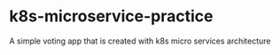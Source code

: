 # k8s-microservice-practice
A simple voting app that is created with k8s micro services architecture
